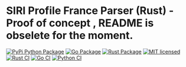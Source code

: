 # SIRI Profile France Parser (Rust) - Proof of concept , README is obselete for the moment.
[![PyPi Python Package](https://img.shields.io/badge/python-3670A0?style=for-the-badge&logo=python&logoColor=ffdd54)](https://pypi.org/)
[![Go Package](https://img.shields.io/badge/go-%2300ADD8.svg?style=for-the-badge&logo=go&logoColor=white)](https://pkg.go.dev/)
[![Rust Package](https://img.shields.io/badge/rust-%23000000.svg?style=for-the-badge&logo=rust&logoColor=white)](crates.io)
[![MIT licensed](https://img.shields.io/badge/License-MIT-yellow.svg)](https://choosealicense.com/licenses/mit/)
[![Rust CI](https://github.com/princefr/siri_parser/actions/workflows/CI_rust.yml/badge.svg)](https://github.com/princefr/siri_parser/actions/workflows/CI_rust.yml)
[![Go CI](https://github.com/princefr/siri_parser/actions/workflows/CI_golang.yml/badge.svg)](https://github.com/princefr/siri_parser/actions/workflows/CI_golang.yml)
[![Python CI](https://github.com/princefr/siri_parser/actions/workflows/python_workflow.yml/badge.svg)](https://github.com/princefr/siri_parser/actions/workflows/python_workflow.yml)


